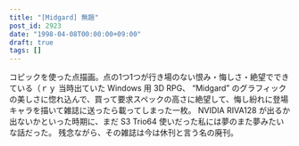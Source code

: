 ```yaml
---
title: "[Midgard] 無題"
post_id: 2923
date: "1998-04-08T00:00:00+09:00"
draft: true
tags: []
---
```



コピックを使った点描画。点の1つ1つが行き場のない恨み・悔しさ・絶望でできている（ｒｙ 当時出ていた Windows 用 3D RPG、 “Midgard” のグラフィックの美しさに惚れ込んで、買って要求スペックの高さに絶望して、悔し紛れに登場キャラを描いて雑誌に送ったら載ってしまった一枚。  NVIDIA RIVA128 が出るか出ないかといった時期に、まだ S3 Trio64 使いだった私には夢のまた夢みたいな話だった。 残念ながら、その雑誌は今は休刊と言う名の廃刊。
